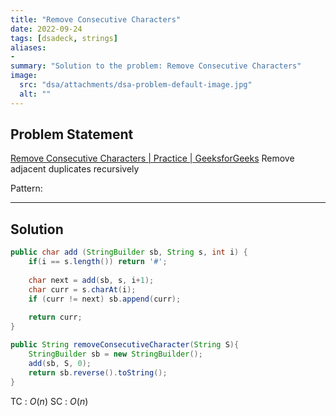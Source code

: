 ```yaml
---
title: "Remove Consecutive Characters"
date: 2022-09-24
tags: [dsadeck, strings]
aliases:
- 
summary: "Solution to the problem: Remove Consecutive Characters"
image:
  src: "dsa/attachments/dsa-problem-default-image.jpg"
  alt: ""
---
```


## Problem Statement
[Remove Consecutive Characters | Practice | GeeksforGeeks](https://practice.geeksforgeeks.org/problems/consecutive-elements2306/1)
Remove adjacent duplicates recursively

Pattern: 

---

## Solution
``` java
public char add (StringBuilder sb, String s, int i) {
	if(i == s.length()) return '#';
	
	char next = add(sb, s, i+1);
	char curr = s.charAt(i);
	if (curr != next) sb.append(curr);
	
	return curr;
}

public String removeConsecutiveCharacter(String S){
	StringBuilder sb = new StringBuilder();
	add(sb, S, 0);
	return sb.reverse().toString();
} 
```
TC : $O(n)$
SC : $O(n)$




